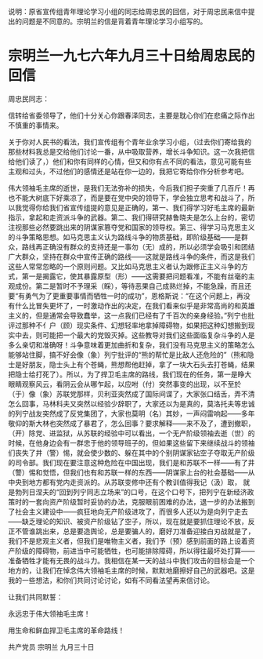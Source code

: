 说明：原省宣传组青年理论学习小组的同志给周忠民的回信，对于周忠民来信中提出的问题是不同意的。宗明兰的信是背着青年理论学习小组写的。

# 宗明兰一九七六年九月三十日给周忠民的回信

周忠民同志：

信转给省委领导了，他们十分关心你跟春泽同志，主要是耽心你们在悲痛之际作出不慎重的事情来。

关于你对人民书的看法，我们宣传组有个青年业余学习小组，（过去你们寄给我的那些材料我总是交给他们讨论一番，从中吸取营养，增长斗争知识。这一次我把信给他们读了，）他们和你有同样的心情，但又和你有点不同的看法，意见可能有些主观和过头，不过他们的感情还是站在你一边的，我把它寄给你作分析参考吧。

伟大领袖毛主席的逝世，是我们无法弥补的损失，今后我们担子突重了几百斤！再也不能大树底下好乘凉了，而是要在党中央的领导下，学会独立思考和战斗了，所以我觉得你给我们省宣传组提的意见是正确的，第一、我们得学习好毛主席的最新指示，拿起和走资派斗争的武器。第二、我们得研究赫鲁晓夫是怎么上台的，密切注视那些必然要跳出来的阴谋家篡夺党和国家的领导权。第三、得学习马克思主义的斗争策略思想。如马克思主义认为路线斗争的物质基础，即阶级基础——是群众，路线再正确没有群众的支持还是一事勿（无）成的，所以必须学会吸引和团结广大群众，坚持在群众中宣传正确的路线——这就是路线斗争的条件，而这是我们这些人常常忽略的一个原则问题。又比如马克思主义者认为跟修正主义斗争的方式，第一是揭露它，使其暴露原型（形）――这需要把问题看准，不能有丝毫的主观成份。第二是暂时不予理采（睬），等待恶果自己成熟烂掉，不能急躁，而且还要“有勇气为了更重要事情而牺牲一时的成功”，恩格斯说：“在这个问题上，再没有什么比冒失更坏了，一时激动作出的决定，在我们看来似乎是非常高尚的和英雄主义的，但是通常会导致蠢举，这一点我们已经有了千百次的亲身经验。”列宁也批评过那种不亻户（顾）现实条件、幻想轻率地拿掉障碍物，如果把这种幻想搬到现实中去，则可能把一个最大的党毁灭掉。这些教导对我们这些面临复杂斗争的人是多么亲切和准确呀！斗争意味着更加曲折和复杂，我们没有马克思主义的策略怎么能够站住脚，搞不好会像（象）列宁批评的“熊的帮忙是比敌人还危险的”（熊和隐士是好朋友，隐士头上有个苍蝇，熊想帮他赶掉，拿了一块大石头去打苍蝇，结果把隐士给打死了）。所以，为了捍卫毛主席的路线，我们现在的任务，第一是睁大眼睛观察风云，看阴云会从哪乍起，以应咐（付）突然事变的出现，以不至於（于）像（象）苏联党那样，贝利亚突然成了国际间谍了，大家张口结舌，弄不清怎么回事，马林科夫又突然以经验少辞职了，大家还以为是真的，莫洛托夫等忠诚的列宁战友突然成了反党集团了，大家也莫明（名）其妙，一声闷雷响起——多年敬仰的斯大林也突然成了暴君了，怎么回事？要求解释——来不及了，遭到撤职，（开）除党、进监狱，从苏联的经验中可以看出，一个无产阶级领袖去逝（世）的时候，在他身边会有一群忠于他的领导班子的，但如果这些留下来继续战斗的领袖们丧失了井（警）惕，就会使少数的、躲在其中的个别阴谋家钻空子夺取无产阶级的司令部。我们现在要注意这种危险在中国出现，我们是和苏联不一样——有了井（警）惕和觉悟，但我们也有和苏联一样的东西——阴谋家上台的社会基础——从中央到地方都有党内走资派的。从苏联变修中还有个教训值得我记（汲）取， 就是勃列日涅夫的“回到列宁同志立场来”的口号，在这个口号下，把列宁在新经济政策时的一套向资产阶级暂时妥协的办法，克服眼前困难的办法，退一步的办法搬到了社会主义建设中——疯狂地向无产阶级进攻了，而很多人还以为是向列宁走去——缺乏理论的知识、被资产阶级钻了空子，所以，现在就是要抓住理论不放，反正不管谁跳出来，总是要造舆论，总是要骗人的，磨好刀准备迎接白刃战就是了，我们不是悲观主义者，但我们是唯物主义者，我们予（预）感到前面的路上设着资产阶级的障碍物，前进当中可能牺牲，也可能排除障碍，所以得往最坏处打算——准备牺牲才能有无畏的战斗力。我相信在某一天的战斗中我们攻击的目标会是一个地方的，让我们在悼念伟大领袖毛主席的时候，默默地磨擦好自己的武器吧。这是我的一些想法，和你们共同讨论讨论，如有不同看法望再来信讨论。

让我们共同默誓：

永远忠于伟大领袖毛主席！

用生命和鲜血捍卫毛主席的革命路线！

共产党员
宗明兰
九月三十日